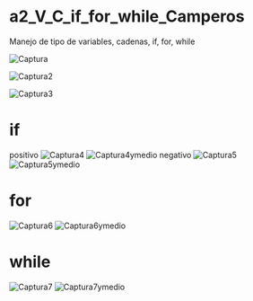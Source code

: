 # a2_V_C_if_for_while_Camperos
Manejo de tipo de variables, cadenas, if, for, while

![Captura](https://github.com/user-attachments/assets/cc0b00fb-2b32-4b32-beb5-7bb683e90047)

![Captura2](https://github.com/user-attachments/assets/f07b7dea-2620-48a2-9403-88cdf31a0304)

![Captura3](https://github.com/user-attachments/assets/78ee8d3e-5e9a-4646-986e-3c9707762db2)
# if
positivo
![Captura4](https://github.com/user-attachments/assets/91d33730-6bb4-4fdb-aa81-878ee8944a81)
![Captura4ymedio](https://github.com/user-attachments/assets/1309b948-a411-437a-b71d-e661b4776e09)
negativo
![Captura5](https://github.com/user-attachments/assets/cacce3f1-849a-4e6d-84da-3caa7d5c5c00)
![Captura5ymedio](https://github.com/user-attachments/assets/2334faa6-d482-43d0-b95c-24301c7c59aa)
# for
![Captura6](https://github.com/user-attachments/assets/86913360-eea6-43fd-ad97-6690b7503076)
![Captura6ymedio](https://github.com/user-attachments/assets/5ee05a4c-4560-43eb-b02d-d0d9372afe6d)
# while
![Captura7](https://github.com/user-attachments/assets/f023e22a-effc-4172-8d2b-cee3c11435e6)
![Captura7ymedio](https://github.com/user-attachments/assets/3ee7afe5-a815-4910-9179-1e4466d71fa3)
